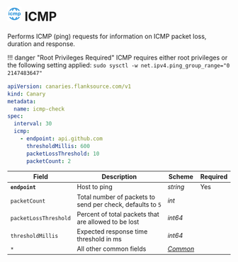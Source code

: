 # <img src='https://raw.githubusercontent.com/flanksource/flanksource-ui/main/src/icons/icmp.svg' style='height: 32px'/> ICMP

Performs ICMP (ping) requests for information on ICMP packet loss, duration and response.

!!! danger "Root Privileges Required"
    ICMP requires either root privileges or the following setting applied:
    ```
    sudo sysctl -w net.ipv4.ping_group_range="0 2147483647"
    ```

```yaml title="imcp-check.yaml"
apiVersion: canaries.flanksource.com/v1
kind: Canary
metadata:
  name: icmp-check
spec:
  interval: 30
  icmp:
    - endpoint: api.github.com
      thresholdMillis: 600
      packetLossThreshold: 10
      packetCount: 2

```

| Field                 | Description                                                | Scheme                | Required |
| --------------------- | ---------------------------------------------------------- | --------------------- | -------- |
| **`endpoint`**        | Host to ping                                               | _string_              | Yes      |
| `packetCount`         | Total number of packets to send per check, defaults to `5` | _int_                 |          |
| `packetLossThreshold` | Percent of total packets that are allowed to be lost       | _int64_               |          |
| `thresholdMillis`     | Expected response time threshold in ms                     | _int64_               |          |
| `*`                   | All other common fields                                     | [_Common_](../common) |          |

